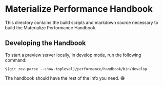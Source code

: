 # Materialize Performance Handbook

This directory contains the build scripts and markdown source necessary to
build the Materialize Performance Handbook.

## Developing the Handbook

To start a preview server locally, in develop mode, run the following command:

    $(git rev-parse --show-toplevel)/performance/handbook/bin/develop

The handbook should have the rest of the info you need. :grin:
